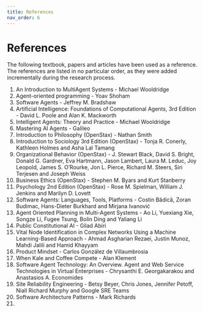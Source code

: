 ```yaml
---
title: References
nav_order: 6
---
```


# References
The following textbook, papers and articles have been used as a reference. The references are listed in no particular order, as they were added incrementally during the research process.

1. An Introduction to MultiAgent Systems - Michael Wooldridge
2. Agent-oriented programming - Yoav Shoham
3. Software Agents - Jeffrey M. Bradshaw
4. Artificial Intelligence: Foundations of Computational Agents, 3rd Edition - David L. Poole and Alan K. Mackworth
5. Intelligent Agents: Theory and Practice - Michael Wooldridge
6. Mastering AI Agents - Galileo
7. Introduction to Philosophy (OpenStax) - Nathan Smith 
8. Introduction to Sociology 3rd Edition (OpenStax) - Tonja R. Conerly, Kathleen Holmes and Asha Lal Tamang 
9. Organizational Behavior (OpenStax) - J. Stewart Black, David S. Bright, Donald G. Gardner, Eva Hartmann, Jason Lambert, Laura M. Leduc, Joy Leopold, James S. O’Rourke, Jon L. Pierce, Richard M. Steers, Siri Terjesen and Joseph Weiss
10. Business Ethics (OpenStax) - Stephen M. Byars and Kurt Stanberry
11. Psychology 2nd Edition (OpenStax) - Rose M. Spielman, William J. Jenkins and Marilyn D. Lovett
12. Software Agents: Languages, Tools, Platforms - Costin Bădică, Zoran Budimac, Hans-Dieter Burkhard and Mirjana Ivanović
13. Agent Oriented Planning in Multi-Agent Systems - Ao Li, Yuexiang Xie, Songze Li, Fugee Tsung, Bolin Ding and 
Yaliang Li
14. Public Constitutional AI - Gilad Abiri
15. Vital Node Identification in Complex Networks Using a Machine Learning-Based Approach - Ahmad Asgharian Rezaei, Justin Munoz, Mahdi Jalili and Hamid Khayyam
16. Product Mindset - Carlos González de Villaumbrosia
17. When Kale and Coffee Compete - Alan Klement
18. Software Agent Technology: An Overview. Agent and Web Service Technologies in Virtual Enterprises - Chrysanthi Ε. Georgakarakou and Anastasios A. Economides
19. Site Reliability Engineering - Betsy Beyer, Chris Jones, Jennifer Petoff, Niall Richard Murphy and Google SRE Teams
20. Software Architecture Patterns - Mark Richards
21. 
